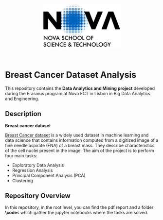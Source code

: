 <p align="center">
  <img width="50%" src="https://github.com/RiccardoGalarducci/breast-cancer-analysis/blob/main/img/logo_nova_fct_en_v.png">
</p>
<br>

# Breast Cancer Dataset Analysis

This repository contains the **Data Analytics and Mining project** developed during the Erasmus program at Nova FCT in Lisbon in Big Data Analytics and Engineering.

## Description

**Breast cancer dataset** 

[Breast Cancer dataset](https://archive.ics.uci.edu/dataset/14/breast+cancer) is a widely used dataset in machine learning and data science that contains information computed from a digitized image of a fine needle aspirate (FNA) of a breast mass. They describe characteristics of the cell nuclei present in the image. 
The aim of the project is to perform four main tasks: 

- Exploratory Data Analysis
- Regression Analysis
- Principal Component Analysis (PCA)
- Clustering

## Repository Overview

In this repository, in the root level, you can find the pdf report and a folder **\code**s which gather the jupyter notebooks where the tasks are solved.

